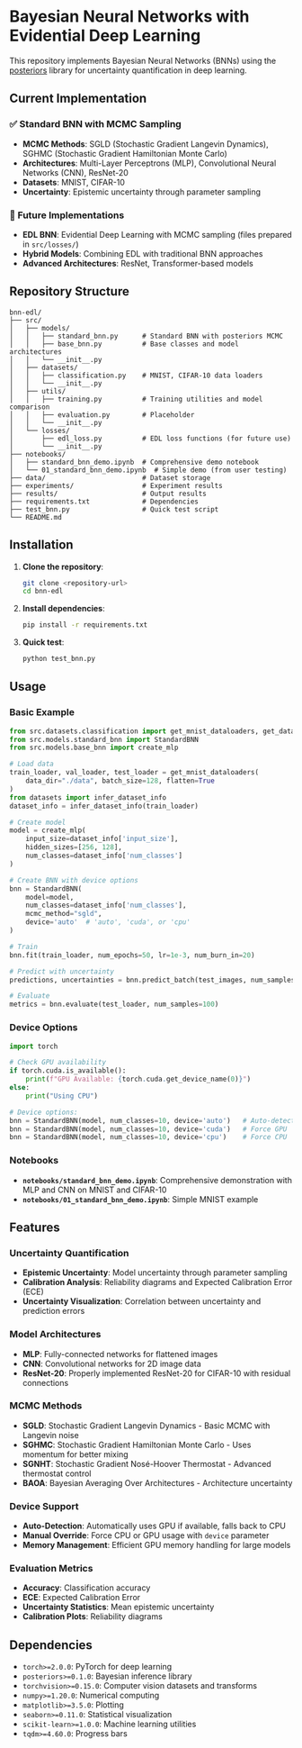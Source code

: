 # Bayesian Neural Networks with Evidential Deep Learning

This repository implements Bayesian Neural Networks (BNNs) using the [posteriors](https://github.com/normal-computing/posteriors) library for uncertainty quantification in deep learning.

## Current Implementation

### ✅ Standard BNN with MCMC Sampling

- **MCMC Methods**: SGLD (Stochastic Gradient Langevin Dynamics), SGHMC (Stochastic Gradient Hamiltonian Monte Carlo)
- **Architectures**: Multi-Layer Perceptrons (MLP), Convolutional Neural Networks (CNN), ResNet-20
- **Datasets**: MNIST, CIFAR-10
- **Uncertainty**: Epistemic uncertainty through parameter sampling

### 🚧 Future Implementations

- **EDL BNN**: Evidential Deep Learning with MCMC sampling (files prepared in `src/losses/`)
- **Hybrid Models**: Combining EDL with traditional BNN approaches
- **Advanced Architectures**: ResNet, Transformer-based models

## Repository Structure

```
bnn-edl/
├── src/
│   ├── models/
│   │   ├── standard_bnn.py      # Standard BNN with posteriors MCMC
│   │   ├── base_bnn.py          # Base classes and model architectures
│   │   └── __init__.py
│   ├── datasets/
│   │   ├── classification.py    # MNIST, CIFAR-10 data loaders
│   │   └── __init__.py
│   ├── utils/
│   │   ├── training.py          # Training utilities and model comparison
│   │   ├── evaluation.py        # Placeholder
│   │   └── __init__.py
│   └── losses/
│       ├── edl_loss.py          # EDL loss functions (for future use)
│       └── __init__.py
├── notebooks/
│   ├── standard_bnn_demo.ipynb  # Comprehensive demo notebook
│   └── 01_standard_bnn_demo.ipynb  # Simple demo (from user testing)
├── data/                        # Dataset storage
├── experiments/                 # Experiment results
├── results/                     # Output results
├── requirements.txt             # Dependencies
├── test_bnn.py                  # Quick test script
└── README.md
```

## Installation

1. **Clone the repository**:
   ```bash
   git clone <repository-url>
   cd bnn-edl
   ```

2. **Install dependencies**:
   ```bash
   pip install -r requirements.txt
   ```

3. **Quick test**:
   ```bash
   python test_bnn.py
   ```

## Usage

### Basic Example

```python
from src.datasets.classification import get_mnist_dataloaders, get_dataset_info
from src.models.standard_bnn import StandardBNN
from src.models.base_bnn import create_mlp

# Load data
train_loader, val_loader, test_loader = get_mnist_dataloaders(
    data_dir="./data", batch_size=128, flatten=True
)
from datasets import infer_dataset_info
dataset_info = infer_dataset_info(train_loader)

# Create model
model = create_mlp(
    input_size=dataset_info['input_size'],
    hidden_sizes=[256, 128],
    num_classes=dataset_info['num_classes']
)

# Create BNN with device options
bnn = StandardBNN(
    model=model,
    num_classes=dataset_info['num_classes'],
    mcmc_method="sgld",
    device='auto'  # 'auto', 'cuda', or 'cpu'
)

# Train
bnn.fit(train_loader, num_epochs=50, lr=1e-3, num_burn_in=20)

# Predict with uncertainty
predictions, uncertainties = bnn.predict_batch(test_images, num_samples=100)

# Evaluate
metrics = bnn.evaluate(test_loader, num_samples=100)
```

### Device Options

```python
import torch

# Check GPU availability
if torch.cuda.is_available():
    print(f"GPU Available: {torch.cuda.get_device_name(0)}")
else:
    print("Using CPU")

# Device options:
bnn = StandardBNN(model, num_classes=10, device='auto')   # Auto-detect (recommended)
bnn = StandardBNN(model, num_classes=10, device='cuda')   # Force GPU
bnn = StandardBNN(model, num_classes=10, device='cpu')    # Force CPU
```

### Notebooks

- **`notebooks/standard_bnn_demo.ipynb`**: Comprehensive demonstration with MLP and CNN on MNIST and CIFAR-10
- **`notebooks/01_standard_bnn_demo.ipynb`**: Simple MNIST example

## Features

### Uncertainty Quantification
- **Epistemic Uncertainty**: Model uncertainty through parameter sampling
- **Calibration Analysis**: Reliability diagrams and Expected Calibration Error (ECE)
- **Uncertainty Visualization**: Correlation between uncertainty and prediction errors

### Model Architectures
- **MLP**: Fully-connected networks for flattened images
- **CNN**: Convolutional networks for 2D image data
- **ResNet-20**: Properly implemented ResNet-20 for CIFAR-10 with residual connections

### MCMC Methods
- **SGLD**: Stochastic Gradient Langevin Dynamics - Basic MCMC with Langevin noise
- **SGHMC**: Stochastic Gradient Hamiltonian Monte Carlo - Uses momentum for better mixing
- **SGNHT**: Stochastic Gradient Nosé-Hoover Thermostat - Advanced thermostat control
- **BAOA**: Bayesian Averaging Over Architectures - Architecture uncertainty

### Device Support
- **Auto-Detection**: Automatically uses GPU if available, falls back to CPU
- **Manual Override**: Force CPU or GPU usage with `device` parameter
- **Memory Management**: Efficient GPU memory handling for large models

### Evaluation Metrics
- **Accuracy**: Classification accuracy
- **ECE**: Expected Calibration Error
- **Uncertainty Statistics**: Mean epistemic uncertainty
- **Calibration Plots**: Reliability diagrams

## Dependencies

- `torch>=2.0.0`: PyTorch for deep learning
- `posteriors>=0.1.0`: Bayesian inference library
- `torchvision>=0.15.0`: Computer vision datasets and transforms
- `numpy>=1.20.0`: Numerical computing
- `matplotlib>=3.5.0`: Plotting
- `seaborn>=0.11.0`: Statistical visualization
- `scikit-learn>=1.0.0`: Machine learning utilities
- `tqdm>=4.60.0`: Progress bars



